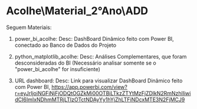 # Acolhe\Material_2°Ano\ADD

Seguem Materiais:

1. power_bi_acolhe:
    Desc: DashBoard Dinâmico feito com Power BI, conectado ao Banco de Dados do Projeto

2. python_matplotlib_acolhe:
    Desc: Análises Complementares, que foram desconsideradas do BI (Necessário analisar somente se o "power_bi_acolhe" for insuficiente)

3. URL dashboard: 
   Desc: Link para visualizar DashBoard Dinâmico feito com Power BI, https://app.powerbi.com/view?r=eyJrIjoiNGFiNjFjODQtOGZkMi00OTBiLTkzZTYtMzFjZDlkN2RmNzhlIiwidCI6ImIxNDhmMTRjLTIzOTctNDAyYy1hYjZhLTFiNDcxMTE3N2FjMCJ9